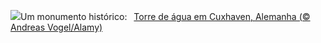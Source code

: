 ![](https://www.bing.com/th?id=OHR.CuxhavenTower_PT-BR2536351203_UHD.jpg&w=1000)Um monumento histórico:&nbsp;&ensp;[Torre de água em Cuxhaven, Alemanha (© Andreas Vogel/Alamy)](https://www.bing.com/th?id=OHR.CuxhavenTower_PT-BR2536351203_UHD.jpg)
<br><br/>
